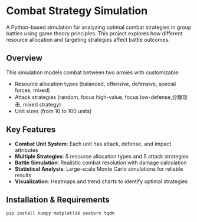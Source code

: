 # Combat Strategy Simulation

A Python-based simulation for analyzing optimal combat strategies in group battles using game theory principles. This project explores how different resource allocation and targeting strategies affect battle outcomes.

## Overview

This simulation models combat between two armies with customizable:
- Resource allocation types (balanced, offensive, defensive, special forces, mixed)
- Attack strategies (random, focus high-value, focus low-defense,分散攻击, mixed strategy)
- Unit sizes (from 10 to 100 units)

## Key Features

- **Combat Unit System**: Each unit has attack, defense, and impact attributes
- **Multiple Strategies**: 5 resource allocation types and 5 attack strategies
- **Battle Simulation**: Realistic combat resolution with damage calculation
- **Statistical Analysis**: Large-scale Monte Carlo simulations for reliable results
- **Visualization**: Heatmaps and trend charts to identify optimal strategies

## Installation & Requirements

```bash
pip install numpy matplotlib seaborn tqdm
